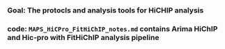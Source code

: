 ### Goal: The protocls and analysis tools for HiCHIP analysis
### code: `MAPS_HiCPro_FitHiChIP_notes.md` contains Arima HiChIP and Hic-pro with FitHiChIP analysis pipeline

